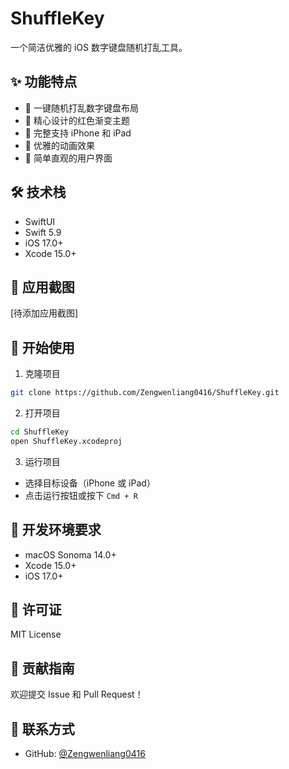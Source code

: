 # ShuffleKey

一个简洁优雅的 iOS 数字键盘随机打乱工具。

## ✨ 功能特点

- 🎲 一键随机打乱数字键盘布局
- 🎨 精心设计的红色渐变主题
- 📱 完整支持 iPhone 和 iPad
- 🌈 优雅的动画效果
- 🎯 简单直观的用户界面

## 🛠 技术栈

- SwiftUI
- Swift 5.9
- iOS 17.0+
- Xcode 15.0+

## 📱 应用截图

[待添加应用截图]

## 🚀 开始使用

1. 克隆项目
```bash
git clone https://github.com/Zengwenliang0416/ShuffleKey.git
```

2. 打开项目
```bash
cd ShuffleKey
open ShuffleKey.xcodeproj
```

3. 运行项目
- 选择目标设备（iPhone 或 iPad）
- 点击运行按钮或按下 `Cmd + R`

## 🔧 开发环境要求

- macOS Sonoma 14.0+
- Xcode 15.0+
- iOS 17.0+

## 📄 许可证

MIT License

## 🤝 贡献指南

欢迎提交 Issue 和 Pull Request！

## 📮 联系方式

- GitHub: [@Zengwenliang0416](https://github.com/Zengwenliang0416) 